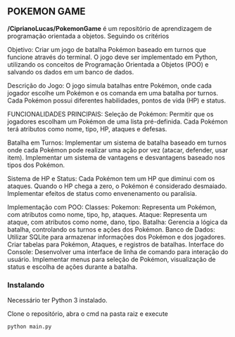 ## POKEMON GAME

**/CiprianoLucas/PokemonGame** é um repositório de aprendizagem de programação orientada a objetos. Seguindo os critérios

Objetivo:
Criar um jogo de batalha Pokémon baseado em turnos que funcione através do terminal. O jogo deve ser implementado em Python, utilizando os conceitos de Programação Orientada a Objetos (POO) e salvando os dados em um banco de dados.

Descrição do Jogo:
O jogo simula batalhas entre Pokémon, onde cada jogador escolhe um Pokémon e os comanda em uma batalha por turnos. Cada Pokémon possui diferentes habilidades, pontos de vida (HP) e status.

FUNCIONALIDADES PRINCIPAIS:
Seleção de Pokémon:
Permitir que os jogadores escolham um Pokémon de uma lista pré-definida.
Cada Pokémon terá atributos como nome, tipo, HP, ataques e defesas.

Batalha em Turnos:
Implementar um sistema de batalha baseado em turnos onde cada Pokémon pode realizar uma ação por vez (atacar, defender, usar item).
Implementar um sistema de vantagens e desvantagens baseado nos tipos dos Pokémon.

Sistema de HP e Status:
Cada Pokémon tem um HP que diminui com os ataques. Quando o HP chega a zero, o Pokémon é considerado desmaiado.
Implementar efeitos de status como envenenamento ou paralisia.

Implementação com POO:
Classes:
Pokemon: Representa um Pokémon, com atributos como nome, tipo, hp, ataques.
Ataque: Representa um ataque, com atributos como nome, dano, tipo.
Batalha: Gerencia a lógica da batalha, controlando os turnos e ações dos Pokémon.
Banco de Dados:
Utilizar SQLite para armazenar informações dos Pokémon e dos jogadores.
Criar tabelas para Pokémon, Ataques, e registros de batalhas.
Interface do Console:
Desenvolver uma interface de linha de comando para interação do usuário.
Implementar menus para seleção de Pokémon, visualização de status e escolha de ações durante a batalha.

### Instalando

Necessário ter Python 3 instalado.

Clone o repositório, abra o cmd na pasta raiz e execute
```cmd
python main.py
```


